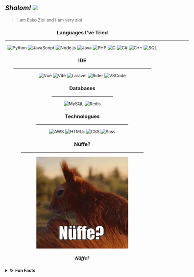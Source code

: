 ## ***Shalom! <a href="https://www.gautamkrishnar.com/"><img src="https://media.giphy.com/media/hvRJCLFzcasrR4ia7z/giphy.gif" width="24px"></a>*** ##

> I am Esko Zloi and I am very zloi

<div align="center">

### **__Languages I've Tried__** ###
<hr width="600">

![Python](https://img.shields.io/badge/-Python-000?&logo=Python)
![JavaScript](https://img.shields.io/badge/-JavaScript-000?&logo=JavaScript)
![Node.js](https://img.shields.io/badge/Node.js-000?logo=node.js)
![Java](https://img.shields.io/badge/-Java-000?&logo=Java&logoColor=007396)
![PHP](https://img.shields.io/badge/PHP-000?logo=php)
![C](https://img.shields.io/badge/-C-000?&logo=C)
![C#](https://img.shields.io/badge/C%23-000?logo=c-sharp)
![C++](https://img.shields.io/badge/-C++-000?&logo=c%2b%2b&logoColor=00599C)
![SQL](https://img.shields.io/badge/-SQL-000?&logo=MySQL)

### **IDE** ###
<hr width="450">

![Vue](https://img.shields.io/badge/Vue.js-000?logo=vue.js)
![Vite](https://img.shields.io/badge/Vite.js-000?logo=vite)
![Laravel](https://img.shields.io/badge/Laravel-000?logo=laravel)
![Rider](https://img.shields.io/badge/Rider-000?logo=rider)
![VSCode](https://img.shields.io/badge/VSCode-000?logo=visualstudiocode)

### **Databases** ###
<hr width="200">

![MySQL](https://img.shields.io/badge/MySQL-000?logo=mysql)
![Redis](https://img.shields.io/badge/-Redis-000?&logo=Redis)

### **Technologues** ###
<hr width="300">

![AWS](https://img.shields.io/badge/-AWS-000?&logo=Amazon-AWS&logoColor=F90)
![HTML5](https://img.shields.io/badge/HTML-000?logo=html5)
![CSS](https://img.shields.io/badge/CSS-000?logo=css3)
![Sass](https://img.shields.io/badge/Sass-000?logo=sass)

### **Nüffe?** ###
<hr width="400">

![nüffe?](assets/nuffe.gif)

<h5>Nüffe?<h5>

</div>

<details>
  <summary><b>✨&nbsp;&nbsp;Fun&nbsp;Facts</b></summary>
  <br/>

> *Гришка и Гера всегда на уроке матана, как я рад* 🙂

![gotya](assets/grig.png)

</details>
